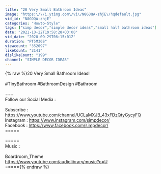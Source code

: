 ```yaml
---
title: "20 Very Small Bathroom Ideas"
image: "https:\/\/i.ytimg.com\/vi\/N8GOQA-zhjE\/hqdefault.jpg"
vid_id: "N8GOQA-zhjE"
categories: "Howto-Style"
tags: ["simp decor","simple decor ideas","small half bathroom ideas"]
date: "2021-10-22T19:58:28+03:00"
vid_date: "2020-09-29T06:15:01Z"
duration: "PT5M36S"
viewcount: "352097"
likeCount: "2141"
dislikeCount: "199"
channel: "SIMPLE DECOR IDEAS"
---
```

{% raw %}20 Very Small Bathroom Ideas!<br /><br />#TinyBathroom #BathroomDesign #Bathroom<br /><br />===<br />Follow our Social Media : <br /><br />Subscribe : <a rel="nofollow" target="blank" href="https://www.youtube.com/channel/UCLaMXJB_43xFDzQtyGycyFQ">https://www.youtube.com/channel/UCLaMXJB_43xFDzQtyGycyFQ</a><br />Instagram : <a rel="nofollow" target="blank" href="https://www.instagram.com/simpdecor/">https://www.instagram.com/simpdecor/</a><br />Facebook  : <a rel="nofollow" target="blank" href="https://www.facebook.com/simpdecor/">https://www.facebook.com/simpdecor/</a><br />=====<br /><br />=====<br />Music : <br /><br />Boardroom_Theme<br /><a rel="nofollow" target="blank" href="https://www.youtube.com/audiolibrary/music?o=U">https://www.youtube.com/audiolibrary/music?o=U</a><br />====={% endraw %}
